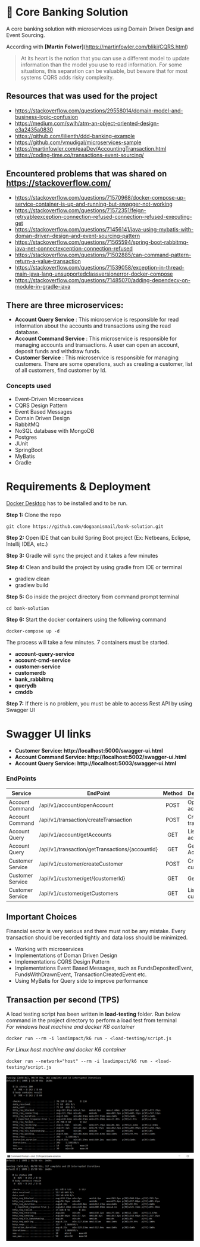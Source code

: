 # :bank: Core Banking Solution
A core banking solution with microservices using Domain Driven Design and Event Sourcing.

According with **[Martin Folwer]**(https://martinfowler.com/bliki/CQRS.html) 
> At its heart is the notion that you can use a different model to update information than the model you use to read information. 
> For some situations, this separation can be valuable, but beware that for most systems CQRS adds risky complexity.

## Resources that was used for the project
- https://stackoverflow.com/questions/29558014/domain-model-and-business-logic-confusion
- https://medium.com/swlh/atm-an-object-oriented-design-e3a2435a0830
- https://github.com/lilienth/ddd-banking-example
- https://github.com/vmudigal/microservices-sample
- https://martinfowler.com/eaaDev/AccountingTransaction.html
- https://coding-time.co/transactions-event-sourcing/

## Encountered problems that was shared on https://stackoverflow.com/
- https://stackoverflow.com/questions/71570968/docker-compose-up-service-container-is-up-and-running-but-swagger-not-working
- https://stackoverflow.com/questions/71572351/feign-retryableexception-connection-refused-connection-refused-executing-get
- https://stackoverflow.com/questions/71456141/java-using-mybatis-with-doman-driven-design-and-event-sourcing-pattern
- https://stackoverflow.com/questions/71565594/spring-boot-rabbitmq-java-net-connectexception-connection-refused
- https://stackoverflow.com/questions/71502885/can-command-pattern-return-a-value-transaction
- https://stackoverflow.com/questions/71539058/exception-in-thread-main-java-lang-unsupportedclassversionerror-docker-compose
- https://stackoverflow.com/questions/71485070/adding-dependecy-on-module-in-gradle-java

## There are three microservices:

- **Account Query Service** : This microservice is responsible for read information about the accounts and transactions using the read database.
- **Account Command Service** : This microservice is responsible for managing accounts and transactions. A user can open an account, deposit funds and withdraw funds.
- **Customer Service** : This microservice is responsible for managing customers. There are some operations, such as creating a customer, list of all customers, find customer by Id.

### Concepts used ###
- Event-Driven Microservices
- CQRS Design Pattern
- Event Based Messages
- Domain Driven Design
- RabbitMQ
- NoSQL database with MongoDB
- Postgres
- JUnit
- SpringBoot
- MyBatis
- Gradle

# Requirements & Deployment
[Docker Desktop](http://www.docker.io/gettingstarted/#h_installation) has to be installed and to be run. 

**Step 1:**  Clone the repo

```
git clone https://github.com/dogaanismail/bank-solution.git
```

**Step 2:** Open IDE that can build Spring Boot project (Ex: Netbeans, Eclipse, Intellij IDEA,
etc.)

**Step 3:** Gradle will sync the project and it takes a few minutes<br />

**Step 4:** Clean and build the project by using gradle from IDE or terminal

* gradlew clean
* gradlew build

**Step 5:** Go inside the project directory from command prompt terminal

```
cd bank-solution
```

**Step 6:** Start the docker containers using the following command

```
docker-compose up -d
```

The process will take a few minutes. 7 containers must be started.

* **account-query-service**
* **account-cmd-service**
* **customer-service**
* **customerdb**
* **bank_rabbitmq**
* **querydb**
* **cmddb**

**Step 7:** If there is no problem, you must be able to access Rest API by using Swagger UI

# Swagger UI links #
* **Customer Service: http://localhost:5000/swagger-ui.html**
* **Account Command Service: http://localhost:5002/swagger-ui.html**
* **Account Query Service: http://localhost:5003/swagger-ui.html**

### EndPoints ###

| Service         | EndPoint                                       | Method | Description           |
|-----------------|------------------------------------------------|:------:|-----------------------|
| Account Command | /api/v1/account/openAccount                    |  POST  | Open an account       |
| Account Command | /api/v1/transaction/createTransaction          |  POST  | Create a transaction  |
| Account Query   | /api/v1/account/getAccounts                    |  GET   | List of accounts      |
| Account Query   | /api/v1/transaction/getTransactions/{accountId}|  GET   | Get By AccountId      |
| Customer Service| /api/v1/customer/createCustomer                |  POST  | Create a customer     |
| Customer Service| /api/v1/customer/get/{customerId}              |  GET   | Get by Id             |   
| Customer Service| /api/v1/customer/getCustomers                  |  GET   | List of customers     |


## Important Choices

Financial sector is very serious and there must not be any mistake. Every transaction should be recorded tightly and data loss should be minimized.

* Working with microservices
* Implementations of Doman Driven Design
* Implementations CQRS Design Pattern
* Implementations Event Based Messages, such as FundsDepositedEvent, FundsWithDrawnEvent, TransactionCreatedEvent etc.
* Using MyBatis for Query side to improve performance

## Transaction per second (TPS)

A load testing script has been written in **load-testing** folder. Run below command in the project directory to perform a load test from terminal <br />
*For windows host machine and docker K6 container*

```
docker run --rm -i loadimpact/k6 run - <load-testing/script.js
```

*For Linux host machine and docker K6 container*

```
docker run --network="host" --rm -i loadimpact/k6 run - <load-testing/script.js
```

![Screenshot](screenshots/1.PNG)
![Screenshot](screenshots/2.PNG)


